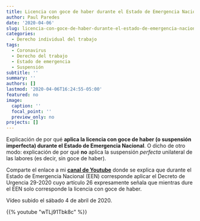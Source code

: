 ```yaml
---
title: Licencia con goce de haber durante el Estado de Emergencia Nacional
author: Paul Paredes
date: '2020-04-06'
slug: licencia-con-goce-de-haber-durante-el-estado-de-emergencia-nacional
categories:
  - Derecho individual del trabajo
tags:
  - Coronavirus
  - Derecho del trabajo
  - Estado de emergencia
  - Suspensión
subtitle: ''
summary: ''
authors: []
lastmod: '2020-04-06T16:24:55-05:00'
featured: no
image:
  caption: ''
  focal_point: ''
  preview_only: no
projects: []
---
```


Explicación de por qué **aplica la licencia con goce de haber (o suspensión imperfecta) durante el Estado de Emergencia Nacional**. O dicho de otro modo: explicación de por qué **no** aplica la suspensión *perfecta* unilateral de las labores (es decir, sin goce de haber).

Comparte el enlace a mi **[canal de Youtube](https://www.youtube.com/watch?v=wTLj91Tbk8c&t=6s)** donde se explica que durante el Estado de Emergencia Nacional (EEN) corresponde aplicar el Decreto de Urgencia 29-2020 cuyo artículo 26 expresamente señala que mientras dure el EEN solo corresponde la licencia con goce de haber.

Vídeo subido el sábado 4 de abril de 2020.

{{% youtube "wTLj91Tbk8c" %}}
